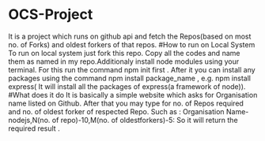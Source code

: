 # OCS-Project
It is a project which runs on github api and fetch the Repos(based on most no. of Forks) and oldest forkers of that repos.
#How to run on Local System
To run on local system just fork this repo. Copy all the codes and name them as named in my repo.Additionaly install node modules using your terminal. For this run the command npm init first . After it you can install any packages using the command npm install package_name , e.g. npm install express( It will install all the packages of express(a framework of node)).
#What does it do
It is basically a simple website which asks for Organisation name listed on Github. After that you may type for no. of Repos required and no. of oldest forker of respected Repo. Such as : Organisation Name-nodejs,N(no. of repo)-10,M(no. of oldestforkers)-5: So it will return the required result .
